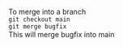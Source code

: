 To merge into a branch  
`git checkout main`  
`git merge bugfix`  
This will merge bugfix into main


